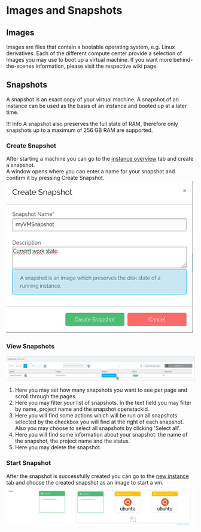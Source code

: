 # Images and Snapshots

## Images
Images are files that contain a bootable operating system, e.g. Linux derivatives. Each of the different compute center provide a selection of Images you may use to boot up a virtual machine. If you want more behind-the-scenes information, please visit the respective wiki page.

## Snapshots
A snapshot is an exact copy of your virtual machine. A snapshot of an instance can be used as the basis of an instance and booted up at a later time. 

!!! Info 
    A snapshot also preserves the full state of RAM, therefore only snapshots up to a maximum of 256 GB RAM are supported.


### Create Snapshot
After starting a machine you can go to the [instance overview](instance_overview.md#9-actions) tab and create a snapshot.  
A window opens where you can enter a name for your snapshot and confirm it by pressing Create Snapshot.  
![create snapshot](./img/snapshots/create_snapshot.png)
### View Snapshots
![overview](./img/snapshots/overview.png)  

1. Here you may set how many snapshots you want to see per page and scroll through the pages.
2. Here you may filter your list of snapshots. In the text field you may filter by name, project name and the snapshot openstackid.
3. Here you will find some actions which will be run on all snapshots selected by the checkbox you will find at the right of each snapshot. Also you may choose to select all snapshots by clicking 'Select all'.
4. Here you will find some information about your snapshot: the name of the snapshot, the project name and the status.
5. Here you may delete the snapshot.
### Start Snapshot
After the snapshot is successfully created you can go to the [new instance](./new_instance.md) tab and choose the created snapshot as an image to start a vm. ![startvm](./img/snapshots/startsnap.png)
